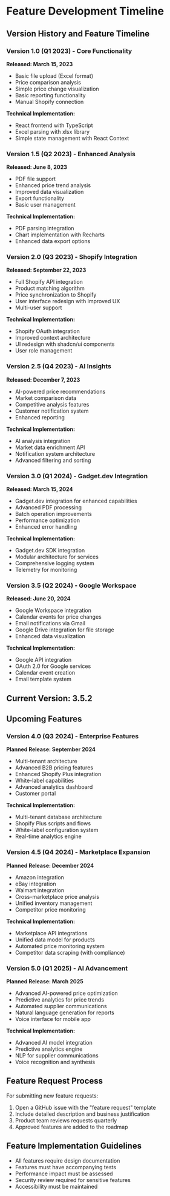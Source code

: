 
# Feature Development Timeline

## Version History and Feature Timeline

### Version 1.0 (Q1 2023) - Core Functionality

**Released: March 15, 2023**

- Basic file upload (Excel format)
- Price comparison analysis
- Simple price change visualization
- Basic reporting functionality
- Manual Shopify connection

**Technical Implementation:**
- React frontend with TypeScript
- Excel parsing with xlsx library
- Simple state management with React Context

### Version 1.5 (Q2 2023) - Enhanced Analysis

**Released: June 8, 2023**

- PDF file support
- Enhanced price trend analysis
- Improved data visualization
- Export functionality
- Basic user management

**Technical Implementation:**
- PDF parsing integration
- Chart implementation with Recharts
- Enhanced data export options

### Version 2.0 (Q3 2023) - Shopify Integration

**Released: September 22, 2023**

- Full Shopify API integration
- Product matching algorithm
- Price synchronization to Shopify
- User interface redesign with improved UX
- Multi-user support

**Technical Implementation:**
- Shopify OAuth integration
- Improved context architecture
- UI redesign with shadcn/ui components
- User role management

### Version 2.5 (Q4 2023) - AI Insights

**Released: December 7, 2023**

- AI-powered price recommendations
- Market comparison data
- Competitive analysis features
- Customer notification system
- Enhanced reporting

**Technical Implementation:**
- AI analysis integration
- Market data enrichment API
- Notification system architecture
- Advanced filtering and sorting

### Version 3.0 (Q1 2024) - Gadget.dev Integration

**Released: March 15, 2024**

- Gadget.dev integration for enhanced capabilities
- Advanced PDF processing
- Batch operation improvements
- Performance optimization
- Enhanced error handling

**Technical Implementation:**
- Gadget.dev SDK integration
- Modular architecture for services
- Comprehensive logging system
- Telemetry for monitoring

### Version 3.5 (Q2 2024) - Google Workspace

**Released: June 20, 2024**

- Google Workspace integration
- Calendar events for price changes
- Email notifications via Gmail
- Google Drive integration for file storage
- Enhanced data visualization

**Technical Implementation:**
- Google API integration
- OAuth 2.0 for Google services
- Calendar event creation
- Email template system

## Current Version: 3.5.2

## Upcoming Features

### Version 4.0 (Q3 2024) - Enterprise Features

**Planned Release: September 2024**

- Multi-tenant architecture
- Advanced B2B pricing features
- Enhanced Shopify Plus integration
- White-label capabilities
- Advanced analytics dashboard
- Customer portal

**Technical Implementation:**
- Multi-tenant database architecture
- Shopify Plus scripts and flows
- White-label configuration system
- Real-time analytics engine

### Version 4.5 (Q4 2024) - Marketplace Expansion

**Planned Release: December 2024**

- Amazon integration
- eBay integration
- Walmart integration
- Cross-marketplace price analysis
- Unified inventory management
- Competitor price monitoring

**Technical Implementation:**
- Marketplace API integrations
- Unified data model for products
- Automated price monitoring system
- Competitor data scraping (with compliance)

### Version 5.0 (Q1 2025) - AI Advancement

**Planned Release: March 2025**

- Advanced AI-powered price optimization
- Predictive analytics for price trends
- Automated supplier communications
- Natural language generation for reports
- Voice interface for mobile app

**Technical Implementation:**
- Advanced AI model integration
- Predictive analytics engine
- NLP for supplier communications
- Voice recognition and synthesis

## Feature Request Process

For submitting new feature requests:

1. Open a GitHub issue with the "feature request" template
2. Include detailed description and business justification
3. Product team reviews requests quarterly
4. Approved features are added to the roadmap

## Feature Implementation Guidelines

- All features require design documentation
- Features must have accompanying tests
- Performance impact must be assessed
- Security review required for sensitive features
- Accessibility must be maintained

